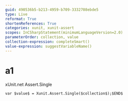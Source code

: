 ```yaml
---
guid: 490536b5-b213-4959-b709-3332708ebde5
type: Live
reformat: True
shortenReferences: True
categories: xunit, xunit-assert
scopes: InCSharpStatement(minimumLanguageVersion=2.0)
parameterOrder: collection, value
collection-expression: completeSmart()
value-expression: suggestVariableName()
---
```


# a1

xUnit.net Assert.Single

```
var $value$ = Xunit.Assert.Single($collection$);$END$
```
